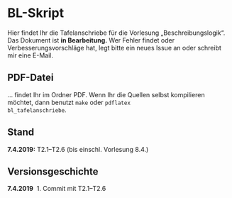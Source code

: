 # BL-Skript
Hier findet Ihr die Tafelanschriebe für die Vorlesung „Beschreibungslogik“. Das Dokument ist **in Bearbeitung.** Wer Fehler findet oder Verbesserungsvorschläge hat, legt bitte ein neues Issue an oder schreibt mir eine E-Mail.

## PDF-Datei

… findet Ihr im Ordner PDF. Wenn Ihr die Quellen selbst kompilieren möchtet, dann benutzt
<code>make</code> oder
<code>pdflatex bl_tafelanschriebe</code>.

## Stand

**7.4.2019:** T2.1–T2.6 (bis einschl. Vorlesung 8.4.)

## Versionsgeschichte

**7.4.2019**&nbsp; 1. Commit mit T2.1–T2.6
